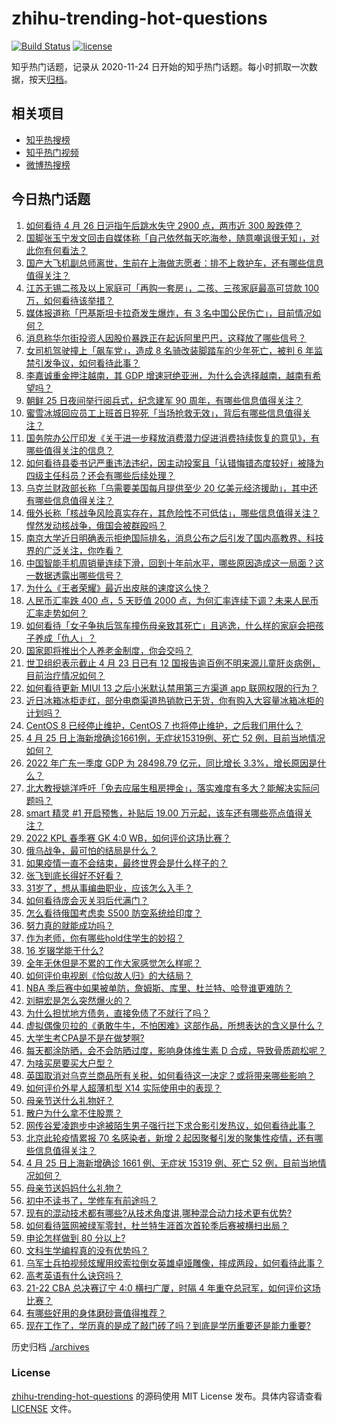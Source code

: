 # zhihu-trending-hot-questions

[![Build Status](https://github.com/justjavac/zhihu-trending-hot-questions/workflows/ci/badge.svg?branch=master)](https://github.com/justjavac/zhihu-trending-hot-questions/actions)
[![license](https://img.shields.io/github/license/justjavac/zhihu-trending-hot-questions)](https://github.com/justjavac/zhihu-trending-hot-questions/blob/master/LICENSE)

知乎热门话题，记录从 2020-11-24 日开始的知乎热门话题。每小时抓取一次数据，按天[归档](./archives)。

## 相关项目

- [知乎热搜榜](https://github.com/justjavac/zhihu-trending-top-search)
- [知乎热门视频](https://github.com/justjavac/zhihu-trending-hot-video)
- [微博热搜榜](https://github.com/justjavac/weibo-trending-hot-search)

## 今日热门话题

<!-- BEGIN -->
<!-- 最后更新时间 Wed Apr 27 2022 04:22:16 GMT+0800 (China Standard Time) -->

1. [如何看待 4 月 26 日沪指午后跳水失守 2900 点，两市近 300 股跌停？](https://www.zhihu.com/question/530074401)
1. [国脚张玉宁发文回击自媒体称「自己依然每天吃海参，随意嘲讽很无知」，对此你有何看法？](https://www.zhihu.com/question/530086062)
1. [国产大飞机副总师离世，生前在上海做志愿者：排不上救护车，还有哪些信息值得关注？](https://www.zhihu.com/question/530098523)
1. [江苏无锡二孩及以上家庭可「再购一套房」，二孩、三孩家庭最高可贷款 100 万，如何看待该举措？](https://www.zhihu.com/question/530085028)
1. [媒体报道称「巴基斯坦卡拉奇发生爆炸，有 3 名中国公民伤亡」，目前情况如何？](https://www.zhihu.com/question/530158029)
1. [消息称华尔街投资人因股价暴跌正在起诉阿里巴巴，这释放了哪些信号？](https://www.zhihu.com/question/530087383)
1. [女司机驾驶撞上「飙车党」，造成 8 名骑改装脚踏车的少年死亡，被判 6 年监禁引发争议，如何看待此事？](https://www.zhihu.com/question/529919420)
1. [李嘉诚重金押注越南，其 GDP 增速冠绝亚洲，为什么会选择越南，越南有希望吗？](https://www.zhihu.com/question/530004803)
1. [朝鲜 25 日夜间举行阅兵式，纪念建军 90 周年，有哪些信息值得关注？](https://www.zhihu.com/question/530099706)
1. [蜜雪冰城回应员工上班首日猝死「当场抢救无效」，背后有哪些信息值得关注？](https://www.zhihu.com/question/530063723)
1. [国务院办公厅印发《关于进一步释放消费潜力促进消费持续恢复的意见》，有哪些值得关注的信息？](https://www.zhihu.com/question/529957696)
1. [如何看待县委书记严重违法违纪，因主动投案且「认错悔错态度较好」被降为四级主任科员？还会有哪些后续处理？](https://www.zhihu.com/question/487236640)
1. [乌克兰财政部长称「乌需要美国每月提供至少 20 亿美元经济援助」，其中还有哪些信息值得关注？](https://www.zhihu.com/question/530082309)
1. [俄外长称「核战争风险真实存在，其危险性不可低估」，哪些信息值得关注？悍然发动核战争，俄国会被群殴吗？](https://www.zhihu.com/question/530064234)
1. [南京大学近日明确表示拒绝国际排名，消息公布之后引发了国内高教界、科技界的广泛关注，你咋看？](https://www.zhihu.com/question/530084559)
1. [中国智能手机周销量连续下滑，回到十年前水平，哪些原因造成这一局面？这一数据透露出哪些信号？](https://www.zhihu.com/question/530064963)
1. [为什么《王者荣耀》最近出皮肤的速度这么快？](https://www.zhihu.com/question/529802488)
1. [人民币汇率跌 400 点，5 天贬值 2000 点，为何汇率连续下调？未来人民币汇率走势如何？](https://www.zhihu.com/question/529913304)
1. [如何看待「女子争执后驾车撞伤母亲致其死亡」且逃逸，什么样的家庭会把孩子养成「仇人」？](https://www.zhihu.com/question/530077465)
1. [国家即将推出个人养老金制度，你会交吗？](https://www.zhihu.com/question/529268330)
1. [世卫组织表示截止 4 月 23 日已有 12 国报告逾百例不明来源儿童肝炎病例，目前治疗情况如何？](https://www.zhihu.com/question/529807295)
1. [如何看待更新 MIUI 13 之后小米默认禁用第三方渠道 app 联网权限的行为？](https://www.zhihu.com/question/529202154)
1. [近日冰箱冰柜走红，部分电商渠道热销款已无货，你有购入大容量冰箱冰柜的计划吗？](https://www.zhihu.com/question/527737503)
1. [CentOS 8 已经停止维护，CentOS 7 也将停止维护，之后我们用什么？](https://www.zhihu.com/question/518472233)
1. [4 月 25 日上海新增确诊1661例，无症状15319例、死亡 52 例，目前当地情况如何？](https://www.zhihu.com/question/530049499)
1. [2022 年广东一季度 GDP 为 28498.79 亿元，同比增长 3.3%，增长原因是什么？](https://www.zhihu.com/question/529705028)
1. [北大教授姚洋呼吁「免去应届生租房押金」，落实难度有多大？能解决实际问题吗？](https://www.zhihu.com/question/530075048)
1. [smart 精灵 #1 开启预售，补贴后 19.00 万元起，该车还有哪些亮点值得关注？](https://www.zhihu.com/question/529983154)
1. [2022 KPL 春季赛 GK 4:0 WB，如何评价这场比赛？](https://www.zhihu.com/question/530145536)
1. [俄乌战争，最可怕的结局是什么？](https://www.zhihu.com/question/518963652)
1. [如果疫情一直不会结束，最终世界会是什么样子的？](https://www.zhihu.com/question/526609793)
1. [张飞到底长得好不好看？](https://www.zhihu.com/question/334263255)
1. [31岁了，想从事编曲职业，应该怎么入手？](https://www.zhihu.com/question/528629697)
1. [如何看待庞会灭关羽后代满门？](https://www.zhihu.com/question/527895345)
1. [怎么看待俄国考虑卖 S500 防空系统给印度？](https://www.zhihu.com/question/522855920)
1. [努力真的就能成功吗？](https://www.zhihu.com/question/530064628)
1. [作为老师，你有哪些hold住学生的妙招？](https://www.zhihu.com/question/364314856)
1. [16 岁辍学能干什么?](https://www.zhihu.com/question/520622012)
1. [全年无休但是不累的工作大家感觉怎么样呢？](https://www.zhihu.com/question/527834591)
1. [如何评价电视剧《恰似故人归》的大结局？](https://www.zhihu.com/question/529982952)
1. [NBA 季后赛中如果被单防，詹姆斯、库里、杜兰特、哈登谁更难防？](https://www.zhihu.com/question/479412801)
1. [刘畊宏是怎么突然爆火的？](https://www.zhihu.com/question/529433065)
1. [为什么担忧地方债务，直接免债了不就行了吗？](https://www.zhihu.com/question/529562251)
1. [虚拟偶像贝拉的《勇敢牛牛，不怕困难》这部作品，所想表达的含义是什么？](https://www.zhihu.com/question/529361855)
1. [大学生考CPA是不是在做梦啊?](https://www.zhihu.com/question/332639912)
1. [每天都涂防晒，会不会防晒过度，影响身体维生素 D 合成，导致骨质疏松呢？](https://www.zhihu.com/question/529871750)
1. [为啥买房要买大户型？](https://www.zhihu.com/question/467557630)
1. [英国取消对乌克兰商品所有关税，如何看待这一决定？或将带来哪些影响？](https://www.zhihu.com/question/530087939)
1. [如何评价外星人超薄机型 X14 实际使用中的表现？](https://www.zhihu.com/question/524864086)
1. [母亲节送什么礼物好？](https://www.zhihu.com/question/275592869)
1. [散户为什么拿不住股票？](https://www.zhihu.com/question/508829439)
1. [网传谷爱凌跑步中途被陌生男子强行拦下求合影引发热议，如何看待此事？](https://www.zhihu.com/question/529994798)
1. [北京此轮疫情累报 70 名感染者，新增 2 起因聚餐引发的聚集性疫情，还有哪些信息值得关注？](https://www.zhihu.com/question/529945622)
1. [4 月 25 日上海新增确诊 1661 例、无症状 15319 例、死亡 52 例，目前当地情况如何？](https://www.zhihu.com/question/530047960)
1. [母亲节送妈妈什么礼物？](https://www.zhihu.com/question/276174444)
1. [初中不读书了，学修车有前途吗？](https://www.zhihu.com/question/529215610)
1. [现有的混动技术都有哪些?从技术角度讲,哪种混合动力技术更有优势?](https://www.zhihu.com/question/39246535)
1. [如何看待篮网被绿军零封，杜兰特生涯首次首轮季后赛被横扫出局？](https://www.zhihu.com/question/530060190)
1. [申论怎样做到 80 分以上?](https://www.zhihu.com/question/319949752)
1. [文科生学编程真的没有优势吗？](https://www.zhihu.com/question/529216912)
1. [乌军士兵拍视频炫耀用绞索拉倒女英雄卓娅雕像，摔成两段，如何看待此事？](https://www.zhihu.com/question/529712206)
1. [高考英语有什么诀窍吗？](https://www.zhihu.com/question/368510262)
1. [21-22 CBA 总决赛辽宁 4:0 横扫广厦，时隔 4 年重夺总冠军，如何评价这场比赛？](https://www.zhihu.com/question/530154769)
1. [有哪些好用的身体磨砂膏值得推荐？](https://www.zhihu.com/question/26813064)
1. [现在工作了，学历真的是成了敲门砖了吗？到底是学历重要还是能力重要?](https://www.zhihu.com/question/529879411)

<!-- END -->

历史归档 [./archives](./archives)

### License

[zhihu-trending-hot-questions](https://github.com/justjavac/zhihu-trending-hot-questions)
的源码使用 MIT License 发布。具体内容请查看 [LICENSE](./LICENSE) 文件。
